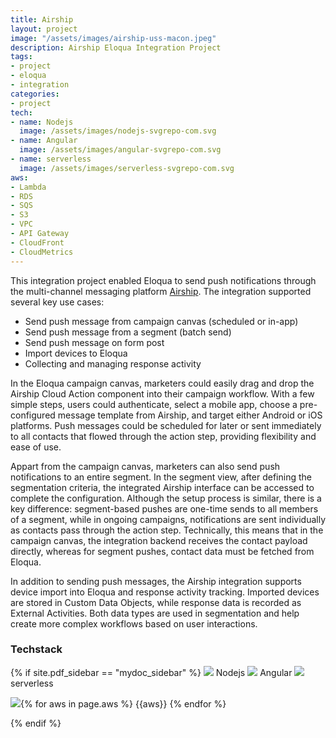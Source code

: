 ```yaml
---
title: Airship
layout: project
image: "/assets/images/airship-uss-macon.jpeg"
description: Airship Eloqua Integration Project
tags:
- project
- eloqua
- integration
categories:
- project
tech:
- name: Nodejs
  image: /assets/images/nodejs-svgrepo-com.svg
- name: Angular 
  image: /assets/images/angular-svgrepo-com.svg
- name: serverless
  image: /assets/images/serverless-svgrepo-com.svg
aws:
- Lambda
- RDS
- SQS
- S3
- VPC
- API Gateway
- CloudFront
- CloudMetrics
---
```


This integration project enabled Eloqua to send push notifications through the multi-channel messaging platform [Airship](https://www.airship.com/).
The integration supported several key use cases:

* Send push message from campaign canvas (scheduled or in-app)
* Send push message from a segment (batch send)
* Send push message on form post
* Import devices to Eloqua
* Collecting and managing response activity

In the Eloqua campaign canvas, marketers could easily drag and drop the Airship Cloud Action component into their campaign workflow. 
With a few simple steps, users could authenticate, select a mobile app, choose a pre-configured message template from Airship, and 
target either Android or iOS platforms. Push messages could be scheduled for later or sent immediately to all contacts that flowed 
through the action step, providing flexibility and ease of use.

Appart from the campaign canvas, marketers can also send push notifications to an entire segment. In the segment view, after defining 
the segmentation criteria, the integrated Airship interface can be accessed to complete the configuration. Although the setup process 
is similar, there is a key difference: segment-based pushes are one-time sends to all members of a segment, while in ongoing campaigns, 
notifications are sent individually as contacts pass through the action step. Technically, this means that in the campaign canvas, 
the integration backend receives the contact payload directly, whereas for segment pushes, contact data must be fetched from Eloqua.

In addition to sending push messages, the Airship integration supports device import into Eloqua and response activity tracking. 
Imported devices are stored in Custom Data Objects, while response data is recorded as External Activities. Both data types are 
used in segmentation and help create more complex workflows based on user interactions.

### Techstack

{% if site.pdf_sidebar == "mydoc_sidebar" %}
<span class="label label-default">
    <img class="tech-badge" src="/mydoc-pdf{{site.data.vars.nodejs-image}}"> Nodejs
</span>
<span class="label label-info">
    <img class="tech-badge" src="/mydoc-pdf{{site.data.vars.angular-image}}"> Angular
</span>
<span class="label label-primary">
    <img class="tech-badge" src="/mydoc-pdf{{site.data.vars.serverless-image}}"> serverless
</span>
        
<img class="tech-badge" src="/mydoc-pdf{{site.data.vars.aws-image}}">{% for aws in page.aws %}
<span class="label label-warning"> {{aws}} </span>{% endfor %}
    
{% endif %}
